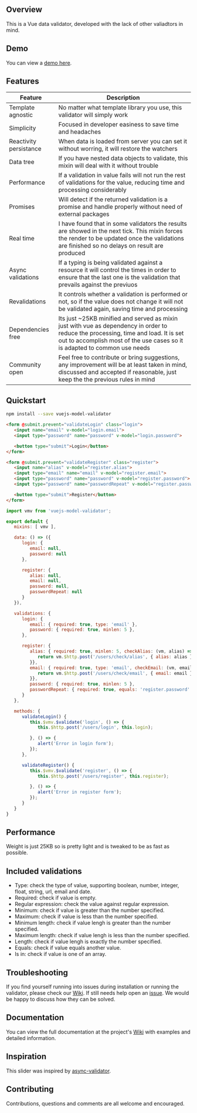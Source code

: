 ## Overview

This is a Vue data validator, developed with the lack of other valiadtors in mind.

## Demo

You can view a [demo here](https://deulos.github.io/vuejs-model-validator/).

## Features
| Feature | Description |
|---------|-------------|
| Template agnostic | No matter what template library you use, this validator will simply work |
| Simplicity | Focused in developer easiness to save time and headaches |
| Reactivity persistance | When data is loaded from server you can set it without worring, it will restore the watchers |
| Data tree | If you have nested data objects to validate, this mixin will deal with it without trouble |
| Performance | If a validation in value fails will not run the rest of validations for the value, reducing time and processing considerably |
| Promises | Will detect if the returned validation is a promise and handle properly without need of external packages |
| Real time | I have found that in some validators the results are showed in the next tick. This mixin forces the render to be updated once the validations are finished so no delays on result are produced |
| Async validations | If a typing is being validated against a resource it will control the times in order to ensure that the last one is the validation that prevails against the previuos |
| Revalidations | It controls whether a validation is performed or not, so if the value does not change it will not be validated again, saving time and processing |
| Dependencies free | Its just ~25KB minified and served as mixin just with vue as dependency in order to reduce the processing, time and load. It is set out to accomplish most of the use cases so it is adapted to common use needs |
| Community open | Feel free to contribute or bring suggestions, any improvement will be at least taken in mind, discussed and accepted if reasonable, just keep the the previous rules in mind |

## Quickstart

``` bash
npm install --save vuejs-model-validator
```

``` html
<form @submit.prevent="validateLogin" class="login">
   <input name="email" v-model="login.email">
   <input type="password" name="password" v-model="login.password">

   <button type="submit">Login</button>
</form>

<form @submit.prevent="validateRegister" class="register">
   <input name="alias" v-model="register.alias">
   <input type="email" name="email" v-model="register.email">
   <input type="password" name="password" v-model="register.password">
   <input type="password" name="passwordRepeat" v-model="register.passwordRepeat">

   <button type="submit">Register</button>
</form>
```

``` javascript
import vmv from 'vuejs-model-validator';

export default {
   mixins: [ vmv ],

   data: () => ({
      login: {
         email: null,
         password: null
      },

      register: {
         alias: null,
         email: null,
         password: null,
         passwordRepeat: null
      }
   }),

   validations: {
      login: {
         email: { required: true, type: 'email' },
         password: { required: true, minlen: 5 },
      },

      register: {
         alias: { required: true, minlen: 5, checkAlias: (vm, alias) => {
            return vm.$http.post('/users/check/alias', { alias: alias });
         }},
         email: { required: true, type: 'email', checkEmail: (vm, email) => {
            return vm.$http.post('/users/check/email', { email: email });
         }},
         password: { required: true, minlen: 5 },
         passwordRepeat: { required: true, equals: 'register.password' }
      }
   },

   methods: {
      validateLogin() {
         this.$vmv.$validate('login', () => {
            this.$http.post('/users/login', this.login);

         }, () => {
            alert('Error in login form');
         });
      },

      validateRegister() {
         this.$vmv.$validate('register', () => {
            this.$http.post('/users/register', this.register);

         }, () => {
            alert('Error in register form');
         });
      }
   }
}
```

## Performance

Weight is just 25KB so is pretty light and is tweaked to be as fast as possible.

## Included validations

* Type: check the type of value, supporting boolean, number, integer, float, string, url, email and date.
* Required: check if value is empty.
* Regular expression: check the value against regular expression.
* Minimum: check if value is greater than the number specified.
* Maximum: check if value is less than the number specified.
* Minimum length: check if value lengh is greater than the number specified.
* Maximum length: check if value lengh is less than the number specified.
* Length: check if value lengh is exactly the number specified.
* Equals: check if value equals another value.
* Is in: check if value is one of an array.

## Troubleshooting

If you find yourself running into issues during installation or running the validator, please check our [Wiki](https://github.com/deulos/vuejs-model-validator/wiki). If still needs help open an [issue](https://github.com/deulos/vuejs-model-validator/issues/new). We would be happy to discuss how they can be solved.

## Documentation

You can view the full documentation at the project's [Wiki](https://github.com/deulos/vuejs-model-validator/wiki) with examples and detailed information.

## Inspiration

This slider was inspired by [async-validator](https://github.com/yiminghe/async-validator).

## Contributing

Contributions, questions and comments are all welcome and encouraged.
